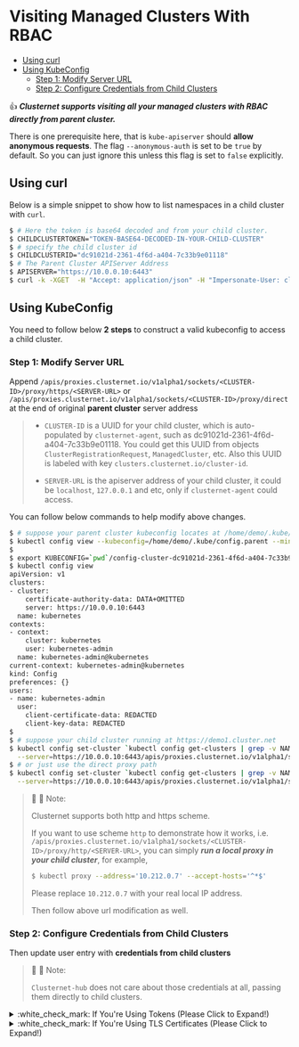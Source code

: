 # Visiting Managed Clusters With RBAC

- [Using curl](#using-curl)
- [Using KubeConfig](#using-kubeconfig)
    - [Step 1: Modify Server URL](#step-1-modify-server-url)
    - [Step 2: Configure Credentials from Child Clusters](#step-2-configure-credentials-from-child-clusters)

:thumbsup: ***Clusternet supports visiting all your managed clusters with RBAC directly from parent cluster.***

There is one prerequisite here, that is `kube-apiserver` should **allow anonymous requests**. The
flag `--anonymous-auth` is set to be `true` by default. So you can just ignore this unless this flag is set to `false`
explicitly.

## Using curl

Below is a simple snippet to show how to list namespaces in a child cluster with `curl`.

```bash
$ # Here the token is base64 decoded and from your child cluster.
$ CHILDCLUSTERTOKEN="TOKEN-BASE64-DECODED-IN-YOUR-CHILD-CLUSTER"
$ # specify the child cluster id
$ CHILDCLUSTERID="dc91021d-2361-4f6d-a404-7c33b9e01118"
$ # The Parent Cluster APIServer Address
$ APISERVER="https://10.0.0.10:6443"
$ curl -k -XGET  -H "Accept: application/json" -H "Impersonate-User: clusternet" -H "Impersonate-Extra-Clusternet-Token: ${CHILDCLUSTERTOKEN}" -H "Authorization: Basic system:anonymous" "${APISERVER}/apis/proxies.clusternet.io/v1alpha1/sockets/${CHILDCLUSTERID}/proxy/direct/api/v1/namespaces"
```

## Using KubeConfig

You need to follow below **2 steps** to construct a valid kubeconfig to access a child cluster.

### Step 1: Modify Server URL

Append `/apis/proxies.clusternet.io/v1alpha1/sockets/<CLUSTER-ID>/proxy/https/<SERVER-URL>`
or `/apis/proxies.clusternet.io/v1alpha1/sockets/<CLUSTER-ID>/proxy/direct` at the end of original **parent cluster**
server address

> - `CLUSTER-ID` is a UUID for your child cluster, which is auto-populated by `clusternet-agent`, such as dc91021d-2361-4f6d-a404-7c33b9e01118. You could get this UUID from objects `ClusterRegistrationRequest`,
    `ManagedCluster`, etc. Also this UUID is labeled with key `clusters.clusternet.io/cluster-id`.
>
>- `SERVER-URL` is the apiserver address of your child cluster, it could be `localhost`, `127.0.0.1` and etc, only if
   `clusternet-agent` could access.

You can follow below commands to help modify above changes.

```bash
$ # suppose your parent cluster kubeconfig locates at /home/demo/.kube/config.parent
$ kubectl config view --kubeconfig=/home/demo/.kube/config.parent --minify=true --raw=true > ./config-cluster-dc91021d-2361-4f6d-a404-7c33b9e01118
$
$ export KUBECONFIG=`pwd`/config-cluster-dc91021d-2361-4f6d-a404-7c33b9e01118
$ kubectl config view
apiVersion: v1
clusters:
- cluster:
    certificate-authority-data: DATA+OMITTED
    server: https://10.0.0.10:6443
  name: kubernetes
contexts:
- context:
    cluster: kubernetes
    user: kubernetes-admin
  name: kubernetes-admin@kubernetes
current-context: kubernetes-admin@kubernetes
kind: Config
preferences: {}
users:
- name: kubernetes-admin
  user:
    client-certificate-data: REDACTED
    client-key-data: REDACTED
$
$ # suppose your child cluster running at https://demo1.cluster.net
$ kubectl config set-cluster `kubectl config get-clusters | grep -v NAME` \
  --server=https://10.0.0.10:6443/apis/proxies.clusternet.io/v1alpha1/sockets/dc91021d-2361-4f6d-a404-7c33b9e01118/proxy/https/demo1.cluster.net
$ # or just use the direct proxy path
$ kubectl config set-cluster `kubectl config get-clusters | grep -v NAME` \
  --server=https://10.0.0.10:6443/apis/proxies.clusternet.io/v1alpha1/sockets/dc91021d-2361-4f6d-a404-7c33b9e01118/proxy/direct
```

> :pushpin: :pushpin: Note:
>
> Clusternet supports both http and https scheme.
>
> If you want to use scheme `http` to demonstrate how it works, i.e. `/apis/proxies.clusternet.io/v1alpha1/sockets/<CLUSTER-ID>/proxy/http/<SERVER-URL>`,
> you can simply ***run a local proxy in your child cluster***, for example,
>
> ```bash
   > $ kubectl proxy --address='10.212.0.7' --accept-hosts='^*$'
   > ```
>
> Please replace `10.212.0.7` with your real local IP address.
>
> Then follow above url modification as well.

### Step 2: Configure Credentials from Child Clusters

Then update user entry with **credentials from child clusters**

> :see_no_evil: :see_no_evil: Note:
>
> `Clusternet-hub` does not care about those credentials at all, passing them directly to child clusters.


<details>
  <summary>:white_check_mark: If You're Using Tokens (Please Click to Expand!)</summary>

Here the tokens can be [bootstrap tokens](https://kubernetes.io/docs/reference/access-authn-authz/bootstrap-tokens/),
[ServiceAccount tokens](https://kubernetes.io/docs/tasks/configure-pod-container/configure-service-account/#use-multiple-service-accounts)
, etc.

Please follow below modifications.

```bash
$ export KUBECONFIG=`pwd`/config-cluster-dc91021d-2361-4f6d-a404-7c33b9e01118
$ # below is what we modified in above step 1
$ kubectl config view
apiVersion: v1
clusters:
- cluster:
    certificate-authority-data: DATA+OMITTED
    server: https://10.0.0.10:6443/apis/proxies.clusternet.io/v1alpha1/sockets/dc91021d-2361-4f6d-a404-7c33b9e01118/proxy/direct
  name: kubernetes
contexts:
- context:
    cluster: kubernetes
    user: kubernetes-admin
  name: kubernetes-admin@kubernetes
current-context: kubernetes-admin@kubernetes
kind: Config
preferences: {}
users:
- name: kubernetes-admin
  user:
    client-certificate-data: REDACTED
    client-key-data: REDACTED
$
$ # modify user part to below
$ vim config-cluster-dc91021d-2361-4f6d-a404-7c33b9e01118
  ...
  user:
    username: system:anonymous
    as: clusternet
    as-user-extra:
        clusternet-token:
            - BASE64-DECODED-PLEASE-CHANGE-ME
```

Please replace `BASE64-DECODED-PLEASE-CHANGE-ME` to a token that valid from **child cluster**. ***Please notice the
tokens replaced here should be base64 decoded.***

</details>

<details>
  <summary>:white_check_mark: If You're Using TLS Certificates (Please Click to Expand!)</summary>

Please follow below modifications.

```bash
$ export KUBECONFIG=`pwd`/config-cluster-dc91021d-2361-4f6d-a404-7c33b9e01118
$ # below is what we modified in above step 1
$ kubectl config view
apiVersion: v1
clusters:
- cluster:
    certificate-authority-data: DATA+OMITTED
    server: https://10.0.0.10:6443/apis/proxies.clusternet.io/v1alpha1/sockets/dc91021d-2361-4f6d-a404-7c33b9e01118/proxy/direct
  name: kubernetes
contexts:
- context:
    cluster: kubernetes
    user: kubernetes-admin
  name: kubernetes-admin@kubernetes
current-context: kubernetes-admin@kubernetes
kind: Config
preferences: {}
users:
- name: kubernetes-admin
  user:
    client-certificate-data: REDACTED
    client-key-data: REDACTED
$
$ # modify user part to below
$ vim config-cluster-dc91021d-2361-4f6d-a404-7c33b9e01118
  ...
  user:
    username: system:anonymous
    as: clusternet
    as-user-extra:
        clusternet-certificate:
            - CLIENT-CERTIFICATE-DATE-BASE64-ENCODED-PLEASE-CHANGE-ME
        clusternet-privatekey:
            - CLIENT-KEY-DATE-PLEASE-BASE64-ENCODED-CHANGE-ME
```

Please replace `CLIENT-CERTIFICATE-DATE-BASE64-ENCODED-PLEASE-CHANGE-ME`
and `CLIENT-KEY-DATE-PLEASE-BASE64-ENCODED-CHANGE-ME` with certficate and private key from child cluster. **Please
notice the tokens replaced here should be base64 encoded.**

</details>
